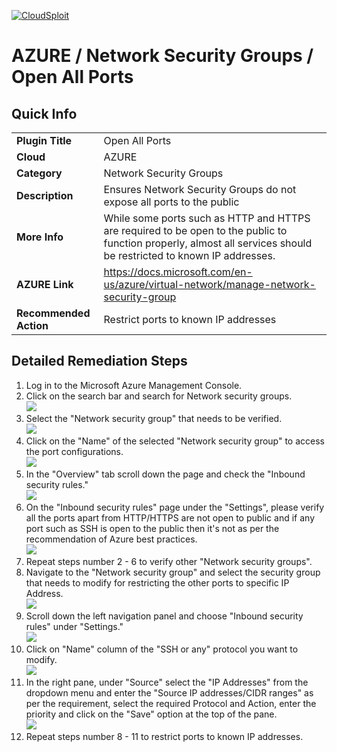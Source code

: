 [![CloudSploit](https://cloudsploit.com/img/logo-new-big-text-100.png "CloudSploit")](https://cloudsploit.com)

# AZURE / Network Security Groups / Open All Ports

## Quick Info

| | |
|-|-|
| **Plugin Title** | Open All Ports |
| **Cloud** | AZURE |
| **Category** | Network Security Groups |
| **Description** | Ensures Network Security Groups do not expose all ports to the public |
| **More Info** | While some ports such as HTTP and HTTPS are required to be open to the public to function properly, almost all services should be restricted to known IP addresses. |
| **AZURE Link** | https://docs.microsoft.com/en-us/azure/virtual-network/manage-network-security-group |
| **Recommended Action** | Restrict ports to known IP addresses |

## Detailed Remediation Steps

1. Log in to the Microsoft Azure Management Console.
2. Click on the search bar and search for Network security groups. </br> <img src="/resources/azure/networksecuritygroups/open-all-ports/step2.png"/>
3. Select the "Network security group" that needs to be verified. </br> <img src="/resources/azure/networksecuritygroups/open-all-ports/step3.png"/>
4. Click on the "Name" of the selected "Network security group" to access the port configurations. </br> <img src="/resources/azure/networksecuritygroups/open-all-ports/step4.png"/>
5. In the "Overview" tab scroll down the page and check the "Inbound security rules." </br> <img src="/resources/azure/networksecuritygroups/open-all-ports/step5.png"/>
6. On the "Inbound security rules" page under the "Settings", please verify all the ports apart from HTTP/HTTPS are not open to public and if any port such as SSH is open to the public then it's not as per the recommendation of Azure best practices.</br> <img src="/resources/azure/networksecuritygroups/open-all-ports/step6.png"/>
7. Repeat steps number 2 - 6 to verify other "Network security groups". </br>
8. Navigate to the "Network security group" and select the security group that needs to modify for restricting the other ports to specific IP Address.</br> <img src="/resources/azure/networksecuritygroups/open-all-ports/step8.png"/>
9. Scroll down the left navigation panel and choose "Inbound security rules" under "Settings."</br> <img src="/resources/azure/networksecuritygroups/open-all-ports/step9.png"/>
10. Click on "Name" column of the "SSH or any" protocol you want to modify. </br> <img src="/resources/azure/networksecuritygroups/open-all-ports/step10.png"/>
11. In the right pane, under "Source" select the "IP Addresses" from the dropdown menu and enter the "Source IP addresses/CIDR ranges" as per the requirement, select the required Protocol and Action, enter the priority and click on the "Save" option at the top of the pane. </br> <img src="/resources/azure/networksecuritygroups/open-all-ports/step11.png"/>
12. Repeat steps number 8 - 11 to restrict ports to known IP addresses.</br>
